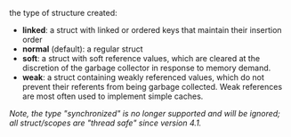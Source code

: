 the type of structure created:

  - **linked**: a struct with linked or ordered keys that maintain their insertion order
  - **normal** (default): a regular struct
  - **soft**: a struct with soft reference values, which are cleared at the discretion of the garbage collector in response to memory demand.
  - **weak**: a struct containing weakly referenced values, which do not prevent their referents from being garbage collected. Weak references are most often used to implement simple caches.
  
  _Note, the type "synchronized" is no longer supported and will be ignored; all struct/scopes are "thread safe" since version 4.1._
